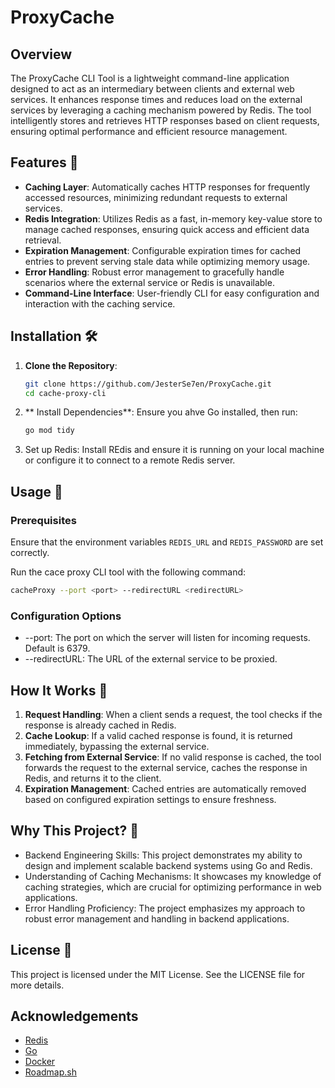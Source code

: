 # ProxyCache

## Overview

The ProxyCache CLI Tool is a lightweight command-line application designed to act as an intermediary between clients and external web services. It enhances response times and reduces load on the external services by leveraging a caching mechanism powered by Redis. The tool intelligently stores and retrieves HTTP responses based on client requests, ensuring optimal performance and efficient resource management.

## Features 🌟

- **Caching Layer**: Automatically caches HTTP responses for frequently accessed resources, minimizing redundant requests to external services.
- **Redis Integration**: Utilizes Redis as a fast, in-memory key-value store to manage cached responses, ensuring quick access and efficient data retrieval.
- **Expiration Management**: Configurable expiration times for cached entries to prevent serving stale data while optimizing memory usage.
- **Error Handling**: Robust error management to gracefully handle scenarios where the external service or Redis is unavailable.
- **Command-Line Interface**: User-friendly CLI for easy configuration and interaction with the caching service.

## Installation 🛠️

1. **Clone the Repository**:
   ```bash
   git clone https://github.com/JesterSe7en/ProxyCache.git
   cd cache-proxy-cli
2. ** Install Dependencies**: Ensure you ahve Go installed, then run:
   ```bash
   go mod tidy
3. Set up Redis: Install REdis and ensure it is running on your local machine or configure it to connect to a remote Redis server.


## Usage 📝

### Prerequisites
 Ensure that the environment variables `REDIS_URL` and `REDIS_PASSWORD` are set correctly.

Run the cace proxy CLI tool with the following command:
```bash
cacheProxy --port <port> --redirectURL <redirectURL>
```

### Configuration Options
- --port: The port on which the server will listen for incoming requests. Default is 6379.
- --redirectURL: The URL of the external service to be proxied.

## How It Works 🔎
1. **Request Handling**: When a client sends a request, the tool checks if the response is already cached in Redis.
2. **Cache Lookup**: If a valid cached response is found, it is returned immediately, bypassing the external service.
3. **Fetching from External Service**: If no valid response is cached, the tool forwards the request to the external service, caches the response in Redis, and returns it to the client.
4. **Expiration Management**: Cached entries are automatically removed based on configured expiration settings to ensure freshness.

## Why This Project? 🤔
  -  Backend Engineering Skills: This project demonstrates my ability to design and implement scalable backend systems using Go and Redis.
  -  Understanding of Caching Mechanisms: It showcases my knowledge of caching strategies, which are crucial for optimizing performance in web applications.
  -  Error Handling Proficiency: The project emphasizes my approach to robust error management and handling in backend applications.

## License 📜

This project is licensed under the MIT License. See the LICENSE file for more details.

## Acknowledgements

- [Redis](https://redis.io/)
- [Go](https://golang.org/)
- [Docker](https://www.docker.com/)
- [Roadmap.sh](https://roadmap.sh/)